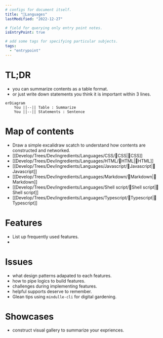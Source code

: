 ```yaml
---
# configs for document itself.
title: "🎉Languages"
lastModified: "2022-12-27"

# field for querying only entry point notes.
isEntryPoint: true

# add some tags for specifying particular subjects.
tags:
  - "entrypoint"
---
```

# TL;DR
- you can summarize contents as a table format.
- or just write down statements you think it is important within 3 lines.
```mermaid
erDiagram
	You ||--|| Table : Summarize
	You ||--|| Statements : Sentence
```


# Map of contents
- Draw a simple excalidraw scatch to understand how contents are constructed and networked.
- [[Develop/Trees/Dev/ingredients/Languages/CSS/🎉CSS|🎉CSS]]
- [[Develop/Trees/Dev/ingredients/Languages/HTML/🎉HTML|🎉HTML]]
- [[Develop/Trees/Dev/ingredients/Languages/Javascript/🎉Javascript|🎉Javascript]]
- [[Develop/Trees/Dev/ingredients/Languages/Markdown/🎉Markdown|🎉Markdown]]
- [[Develop/Trees/Dev/ingredients/Languages/Shell script/🎉Shell script|🎉Shell script]]
- [[Develop/Trees/Dev/ingredients/Languages/Typescript/🎉Typescript|🎉Typescript]]

# Features
- List up frequently used features.
- 

# Issues
- what design patterns adapated to each features.
- how to pipe logics to build features.
- challenges during implementing features.
- helpful supports deserve to remember.
- Glean tips using `mindulle-cli` for digital gardening.

# Showcases
- construct visual gallery to summarize your expriences.
